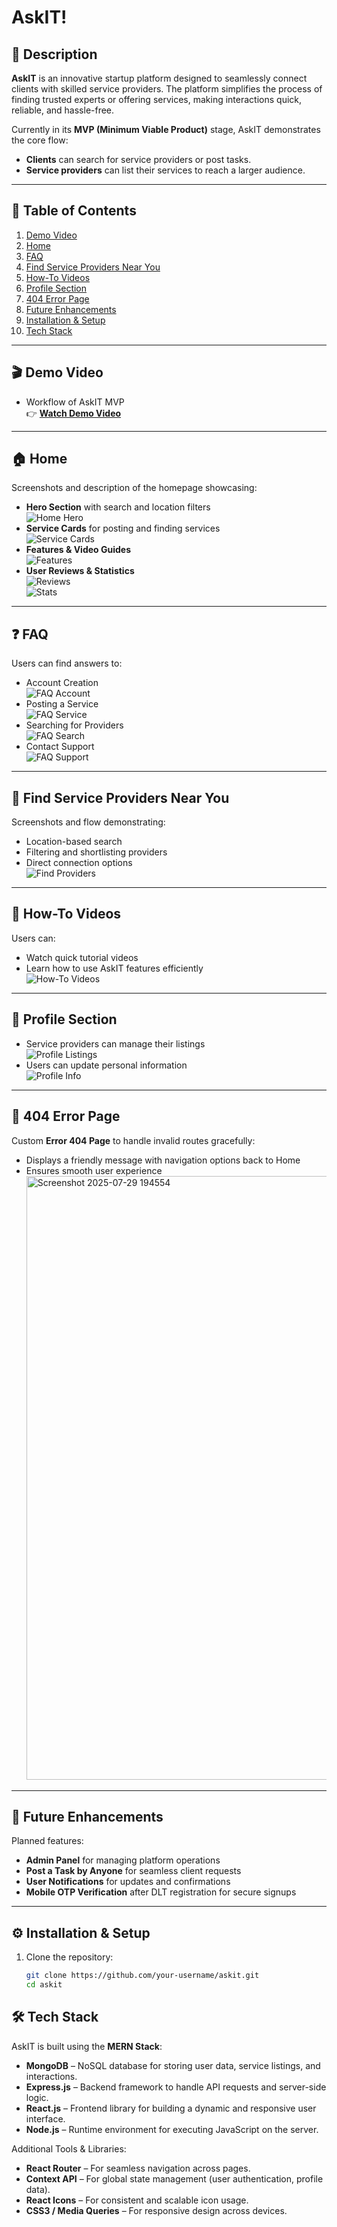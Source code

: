 # AskIT!

## 📝 Description
**AskIT** is an innovative startup platform designed to seamlessly connect clients with skilled service providers. The platform simplifies the process of finding trusted experts or offering services, making interactions quick, reliable, and hassle-free.

Currently in its **MVP (Minimum Viable Product)** stage, AskIT demonstrates the core flow:
- **Clients** can search for service providers or post tasks.
- **Service providers** can list their services to reach a larger audience.

---

## 📌 Table of Contents
1. [Demo Video](#demo-video)
2. [Home](#home)
3. [FAQ](#faq)
4. [Find Service Providers Near You](#find-service-providers-near-you)
5. [How-To Videos](#how-to-videos)
6. [Profile Section](#profile-section)
7. [404 Error Page](#404-error-page)
8. [Future Enhancements](#future-enhancements)
9. [Installation & Setup](#installation--setup)
10. [Tech Stack](#tech-stack)

---

## 🎬 Demo Video
- Workflow of AskIT MVP  
👉 **[Watch Demo Video](https://youtu.be/gLnqX3xNKEk)**

---

## 🏠 Home
Screenshots and description of the homepage showcasing:
- **Hero Section** with search and location filters  
  ![Home Hero](https://github.com/user-attachments/assets/c6012be7-7e7d-4ee9-a8e8-a327c7960a17)
- **Service Cards** for posting and finding services  
  ![Service Cards](https://github.com/user-attachments/assets/ff65825a-e731-44c1-870c-da92c9cb3201)
- **Features & Video Guides**  
  ![Features](https://github.com/user-attachments/assets/04bbd42a-646e-4927-a327-59c3f194a2f0)
- **User Reviews & Statistics**  
  ![Reviews](https://github.com/user-attachments/assets/ca7819da-5e85-42ca-a44f-89abd4330606)  
  ![Stats](https://github.com/user-attachments/assets/3d2de45e-2a2a-4ec8-803a-b738f6f69ed8)

---

## ❓ FAQ
Users can find answers to:
- Account Creation  
  ![FAQ Account](https://github.com/user-attachments/assets/d36ac183-e13f-4aeb-a114-d0f0a013f3a7)
- Posting a Service  
  ![FAQ Service](https://github.com/user-attachments/assets/95162304-1af2-4cbb-8571-48fda149e5d1)
- Searching for Providers  
  ![FAQ Search](https://github.com/user-attachments/assets/f0007b24-f161-4eed-914d-39d96024b63a)
- Contact Support  
  ![FAQ Support](https://github.com/user-attachments/assets/37113044-b85e-442c-a14c-cac5f274595f)

---

## 📍 Find Service Providers Near You
Screenshots and flow demonstrating:
- Location-based search
- Filtering and shortlisting providers
- Direct connection options  
  ![Find Providers](https://github.com/user-attachments/assets/db689ca5-fd8d-4e27-8197-64dd0334271d)

---

## 🎥 How-To Videos
Users can:
- Watch quick tutorial videos  
- Learn how to use AskIT features efficiently  
  ![How-To Videos](https://github.com/user-attachments/assets/8db5a0f0-97e5-446c-861a-c00fe11f7c16)

---

## 👤 Profile Section
- Service providers can manage their listings  
  ![Profile Listings](https://github.com/user-attachments/assets/aced9425-7d62-4f4d-a16c-f6bc6537a8e6)
- Users can update personal information  
  ![Profile Info](https://github.com/user-attachments/assets/0442ed59-1f54-491e-a809-5150cf578ade)

---

## 🚫 404 Error Page
Custom **Error 404 Page** to handle invalid routes gracefully:
- Displays a friendly message with navigation options back to Home
- Ensures smooth user experience  
  <img width="1898" height="966" alt="Screenshot 2025-07-29 194554" src="https://github.com/user-attachments/assets/9760ae25-8d7f-43f9-8e15-78170ab2f572" />

---

## 🚀 Future Enhancements
Planned features:
- **Admin Panel** for managing platform operations
- **Post a Task by Anyone** for seamless client requests
- **User Notifications** for updates and confirmations
- **Mobile OTP Verification** after DLT registration for secure signups

---

## ⚙️ Installation & Setup
1. Clone the repository:
   ```bash
   git clone https://github.com/your-username/askit.git
   cd askit
   ```
## 🛠️ Tech Stack
AskIT is built using the **MERN Stack**:

- **MongoDB** – NoSQL database for storing user data, service listings, and interactions.
- **Express.js** – Backend framework to handle API requests and server-side logic.
- **React.js** – Frontend library for building a dynamic and responsive user interface.
- **Node.js** – Runtime environment for executing JavaScript on the server.

Additional Tools & Libraries:
- **React Router** – For seamless navigation across pages.
- **Context API** – For global state management (user authentication, profile data).
- **React Icons** – For consistent and scalable icon usage.
- **CSS3 / Media Queries** – For responsive design across devices.

